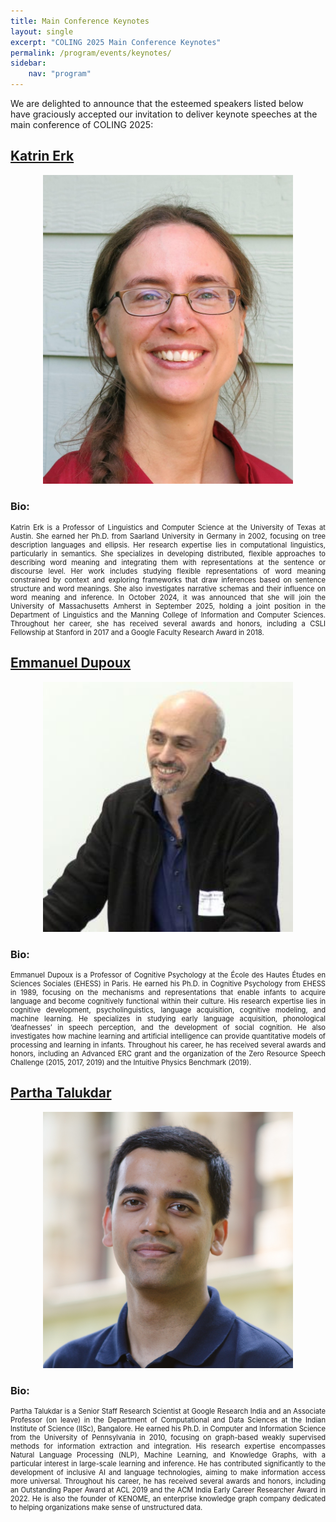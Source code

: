 ```yaml
---
title: Main Conference Keynotes
layout: single
excerpt: "COLING 2025 Main Conference Keynotes"
permalink: /program/events/keynotes/
sidebar: 
    nav: "program"
---
```


We are delighted to announce that the esteemed speakers listed below have graciously accepted our invitation to deliver keynote speeches at the main conference of COLING 2025:

## [Katrin Erk](https://www.katrinerk.com)

<p align="center">
<img src="/assets/images/keynotes/katrin_erk.jpg" alt="Katrin Erk" style="width:400px">
</p>

### Bio:
<p style="text-align: justify; font-size: 0.8em;">
Katrin Erk is a Professor of Linguistics and Computer Science at the University of Texas at Austin. She earned her Ph.D. from Saarland University in Germany in 2002, focusing on tree description languages and ellipsis. Her research expertise lies in computational linguistics, particularly in semantics. She specializes in developing distributed, flexible approaches to describing word meaning and integrating them with representations at the sentence or discourse level. Her work includes studying flexible representations of word meaning constrained by context and exploring frameworks that draw inferences based on sentence structure and word meanings. She also investigates narrative schemas and their influence on word meaning and inference. In October 2024, it was announced that she will join the University of Massachusetts Amherst in September 2025, holding a joint position in the Department of Linguistics and the Manning College of Information and Computer Sciences. Throughout her career, she has received several awards and honors, including a CSLI Fellowship at Stanford in 2017 and a Google Faculty Research Award in 2018.
</p>

## [Emmanuel Dupoux](http://www.lscp.net/persons/dupoux/)

<p align="center">
<img src="/assets/images/keynotes/emmanuel_dupoux.jpeg" alt="Emmanuel Dupoux" style="width:400px">
</p>

### Bio:
<p style="text-align: justify; font-size: 0.8em;">
Emmanuel Dupoux is a Professor of Cognitive Psychology at the École des Hautes Études en Sciences Sociales (EHESS) in Paris. He earned his Ph.D. in Cognitive Psychology from EHESS in 1989, focusing on the mechanisms and representations that enable infants to acquire language and become cognitively functional within their culture. His research expertise lies in cognitive development, psycholinguistics, language acquisition, cognitive modeling, and machine learning. He specializes in studying early language acquisition, phonological ‘deafnesses’ in speech perception, and the development of social cognition. He also investigates how machine learning and artificial intelligence can provide quantitative models of processing and learning in infants. Throughout his career, he has received several awards and honors, including an Advanced ERC grant and the organization of the Zero Resource Speech Challenge (2015, 2017, 2019) and the Intuitive Physics Benchmark (2019).
</p>

## [Partha Talukdar](https://parthatalukdar.github.io)

<p align="center">
<img src="/assets/images/keynotes/partha.jpg" alt="Partha Talukdar" style="width:400px">
</p>

### Bio:
<p style="text-align: justify; font-size: 0.8em;">
Partha Talukdar is a Senior Staff Research Scientist at Google Research India and an Associate Professor (on leave) in the Department of Computational and Data Sciences at the Indian Institute of Science (IISc), Bangalore. He earned his Ph.D. in Computer and Information Science from the University of Pennsylvania in 2010, focusing on graph-based weakly supervised methods for information extraction and integration. His research expertise encompasses Natural Language Processing (NLP), Machine Learning, and Knowledge Graphs, with a particular interest in large-scale learning and inference. He has contributed significantly to the development of inclusive AI and language technologies, aiming to make information access more universal. Throughout his career, he has received several awards and honors, including an Outstanding Paper Award at ACL 2019 and the ACM India Early Career Researcher Award in 2022. He is also the founder of KENOME, an enterprise knowledge graph company dedicated to helping organizations make sense of unstructured data.
</p>
